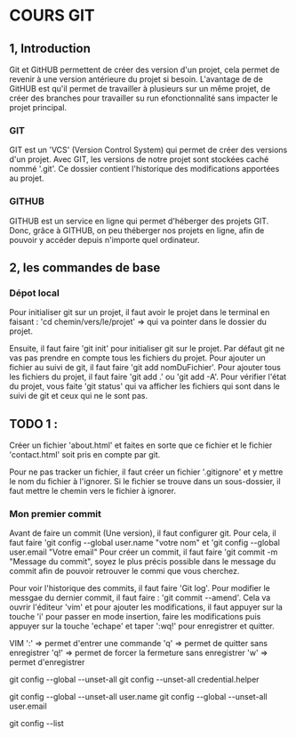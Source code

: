 # COURS GIT

## 1, Introduction

Git et GitHUB permettent de créer des version d'un projet, cela permet de revenir à une version antérieure du projet si besoin. L'avantage de de GitHUB est qu'il permet de travailler à plusieurs sur un même projet, de créer des branches pour travailler su run efonctionnalité sans impacter le projet principal.

### GIT
GIT  est un 'VCS' (Version Control System) qui permet de créer des versions d'un projet. Avec GIT, les versions de notre projet sont stockées caché nommé '.git'. Ce dossier contient l'historique des modifications apportées au projet.

### GITHUB
GITHUB est un service en ligne qui permet d'héberger des projets GIT. Donc, grâce à GITHUB, on peu théberger nos projets en ligne, afin de pouvoir y accéder depuis n'importe quel ordinateur.

## 2, les commandes de base
### Dépot local
Pour initialiser git sur un projet, il faut avoir le projet dans le terminal en faisant : 'cd chemin/vers/le/projet' => qui va pointer dans le dossier du projet.

Ensuite, il faut faire 'git init' pour initialiser git sur le projet.
Par défaut git ne vas pas prendre en compte tous les fichiers du projet.
Pour ajouter un fichier au suivi de git, il faut faire 'git add nomDuFichier'.
Pour ajouter tous les fichiers du projet, il faut faire 'git add .' ou 'git add -A'.
Pour vérifier l'état du projet, vous faite 'git status' qui va afficher les fichiers qui sont dans le suivi de git et ceux qui ne le sont pas.

## TODO 1 : 
Créer un fichier 'about.html' et faites en sorte que ce fichier et le fichier 'contact.html' soit pris en compte par git.

Pour ne pas tracker un fichier, il faut créer un fichier '.gitignore' et y mettre le nom du fichier à l'ignorer. Si le fichier se trouve dans un sous-dossier, il faut mettre le chemin vers le fichier à ignorer.

### Mon premier commit
Avant de faire un commit (Une version), il faut configurer git. Pour cela, il faut faire 'git config --global user.name "votre nom" et
                                                                                         'git config --global user.email "Votre email"
Pour créer un commit, il faut faire
'git commit -m "Message du commit", soyez le plus précis possible dans le message du commit afin de pouvoir retrouver le commi que vous cherchez.

Pour voir l'historique des commits, il faut faire 'Git log'.
Pour modifier le messgae du dernier commit, il faut faire : 'git commit --amend'. Cela va ouvrir l'éditeur 'vim' et pour ajouter les modifications, il faut appuyer sur la touche 'i' pour passer en mode insertion, faire les modifications puis appuyer sur la touche 'echape' et taper ':wq!' pour enregistrer et quitter.

VIM
':' => permet d'entrer une commande
'q' => permet de quitter sans enregistrer
'q!' => permet de forcer la fermeture sans enregistrer
'w' => permet d'enregistrer


git config --global --unset-all
git config --unset-all credential.helper

git config --global --unset-all user.name
git config --global --unset-all user.email

git config --list

